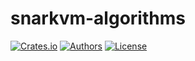 # snarkvm-algorithms

[![Crates.io](https://img.shields.io/crates/v/snarkvm-algorithms.svg?color=neon)](https://crates.io/crates/snarkvm-algorithms)
[![Authors](https://img.shields.io/badge/authors-Aleo-orange.svg)](https://aleo.org)
[![License](https://img.shields.io/badge/License-GPLv3-blue.svg)](./LICENSE.md)

